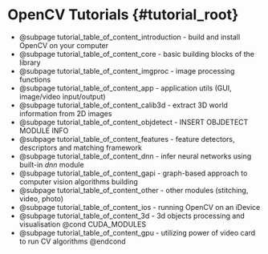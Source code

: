 OpenCV Tutorials {#tutorial_root}
================

- @subpage tutorial_table_of_content_introduction - build and install OpenCV on your computer
- @subpage tutorial_table_of_content_core - basic building blocks of the library
- @subpage tutorial_table_of_content_imgproc - image processing functions
- @subpage tutorial_table_of_content_app - application utils (GUI, image/video input/output)
- @subpage tutorial_table_of_content_calib3d - extract 3D world information from 2D images
- @subpage tutorial_table_of_content_objdetect - INSERT OBJDETECT MODULE INFO
- @subpage tutorial_table_of_content_features - feature detectors, descriptors and matching framework
- @subpage tutorial_table_of_content_dnn - infer neural networks using built-in _dnn_ module
- @subpage tutorial_table_of_content_gapi - graph-based approach to computer vision algorithms building
- @subpage tutorial_table_of_content_other - other modules (stitching, video, photo)
- @subpage tutorial_table_of_content_ios - running OpenCV on an iDevice
- @subpage tutorial_table_of_content_3d - 3d objects processing and visualisation
@cond CUDA_MODULES
- @subpage tutorial_table_of_content_gpu - utilizing power of video card to run CV algorithms
@endcond
